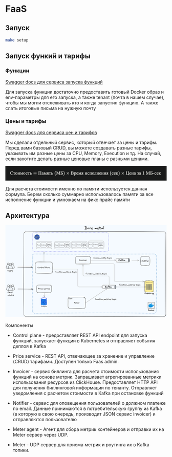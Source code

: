 # FaaS

## Запуск

```bash
make setup
```

## Запуск функий и тарифы
### Функции
[Swagger docs для сервиса запуска функций](http://localhost:8085/swagger/index.html#/)

Для запуска функции достаточно предоставить готовый Docker образ и env-параметры для его запуска, а также tenant (почта в нашем случае), чтобы мы могли отслеживать кто и когда запустил функцию. А также слать итоговые письма на нужную почту

### Цены и тарифы
[Swagger docs для сервиса цен и тарифов](http://localhost:8085/swagger/index.html#/)

Мы сделали отдельный сервис, который отвечает за цены и тарифы. Перед вами базовый CRUD, вы можете создавать разные тарифы, указывать им разные цены за CPU, Memory, Execution и тд. На случай, если захотите делать разные ценовые планы с разными ценами.

![memory formula](./docs/mem.png)

Для расчета стоимости именно по памяти используется данная формула. Берем сколько суммарно использовалось памяти за все исполнение функции и умножаем на фикс прайс памяти


## Архитектура

![architecture](./docs/architecture.png)

Компоненты

- Control plane - предоставляет REST API endpoint для запуска функций, запускает функции в Kubernetes и отправляет события деплоя в Kafka

- Price service - REST API, отвечающее за хранение и управление (CRUD) тарифами. Доступен только Faas admin.

- Invoicer - сервис биллинга для расчета стоимости использования функций на основе метрик. Запрашивает агрегированные метрики использования ресурсов из ClickHouse.
Предоставляет HTTP API для получения биллинговой информации по тенанту. Отправляет уведомления с расчетом стоимости в Kafka при остановке функций

- Notifier - сервис для оповещения пользователей о должном платеже по email. Данные принимаются в потребительскую группу из Kafka (в которую в свою очередь, производит JSON сервис invoicer) и отправляются пользователю

- Meter agent - Агент для сбора метрик контейнеров и отправки их на Meter сервер через UDP.

- Meter - UDP сервер для приема метрик и роутинга их в Kafka топики.
